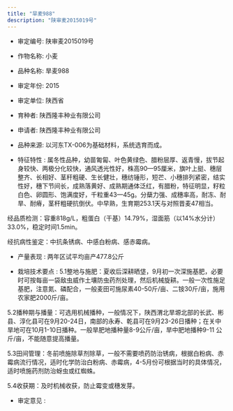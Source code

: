 ```yaml
---
title: "旱麦988"
description: "陕审麦2015019号"
---
```

* 审定编号:  陕审麦2015019号

*  作物名称:  小麦

*  品种名称:  旱麦988

*  审定年份:  2015

*  审定单位:  陕西省

* 育种者:  陕西隆丰种业有限公司

*  申请者:  陕西隆丰种业有限公司

*  品种来源:  以河东TX-006为基础材料，系统选育而成。

*  特征特性 : 
属冬性品种，幼苗匍匐、叶色黄绿色、腊粉层厚、返青慢，拔节起身较快、两极分化较快，通风透光性好，株高90—95厘米，旗叶上挺、穗层整齐、长相好、茎秆粗硬、生长健壮，穗纺锤形，短芒、小穗排列紧密，结实性好，穗下节间长，成熟落黄好、成熟期通体泛红，有腊粉，特征明显，籽粒白色、卵圆形、饱满度好，千粒重43—45g。分蘖力强、成穗率高，耐冻、耐旱、耐瘠，茎秆粗硬抗倒伏。中早熟，生育期253.1天与对照晋麦47相当。
经品质检测：容重818g/L，粗蛋白（干基）14.79%，湿面筋（以14%水分计）33.0%，稳定时间1.5min。
经抗病性鉴定：中抗条锈病、中感白粉病、感赤霉病。

 
*  产量表现 : 
两年区试平均亩产477.8公斤



*  栽培技术要点 : 
5.1整地与施肥：夏收后深耕晒垡，9月初一次深施基肥，必要时可按每亩一袋敌虫威作土壤防虫药剂处理，然后机械旋耕。一般一次性施足基肥，注意氮、磷配合，一般麦田可施尿素40-50斤/亩、二铵30斤/亩，施用农家肥2000斤/亩。
5.2播种期与播量：可选用机械播种，一般情况下，陕西渭北旱塬北部的长武、彬县、淳化县可在9月20-24日，南部的永寿、乾县可在9月23-26日播种；在关中旱地可在10月1-10日播种。一般旱肥地播种量8-9公斤/亩，旱中肥地播种9-11 公斤/亩，不能随意提高播量。
5.3田间管理：冬前喷施除草剂除草，一般不需要喷药防治锈病，根据白粉病、赤霉病流行情况，适时化学防治白粉病、赤霉病，4-5月份可根据当时的具体情况，适时喷施药剂防治蚜虫或红蜘蛛。
5.4收获期：及时机械收获，防止霉变或穗发芽。


*  审定意见 : 


